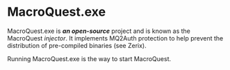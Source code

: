 # MacroQuest.exe

MacroQuest.exe is _**an open-source**_ project and is known as the MacroQuest _injector_. It implements MQ2Auth protection to help prevent the distribution of pre-compiled binaries (see Zerix).

Running MacroQuest.exe is the way to start MacroQuest.

